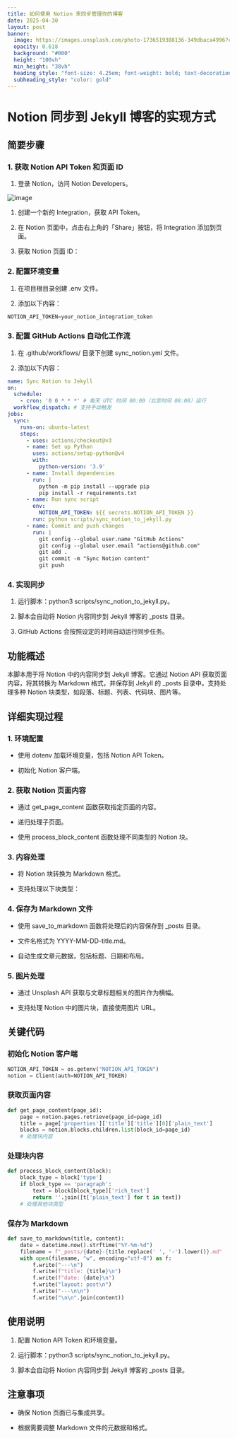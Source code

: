 ```yaml
---
title: 如何使用 Notion 来同步管理你的博客
date: 2025-04-30
layout: post
banner:
  image: https://images.unsplash.com/photo-1736519388136-349dbaca4996?crop=entropy&cs=tinysrgb&fit=max&fm=jpg&ixid=M3w2OTIwMzJ8MHwxfHJhbmRvbXx8fHx8fHx8fDE3NDYwMDg1NDV8&ixlib=rb-4.0.3&q=80&w=1080
  opacity: 0.618
  background: "#000"
  height: "100vh"
  min_height: "38vh"
  heading_style: "font-size: 4.25em; font-weight: bold; text-decoration: underline"
  subheading_style: "color: gold"
---
```


# Notion 同步到 Jekyll 博客的实现方式

## 简要步骤

### 1. 获取 Notion API Token 和页面 ID

1. 登录 Notion，访问 Notion Developers。

![image](https://prod-files-secure.s3.us-west-2.amazonaws.com/a7a0cc5a-89b9-4cda-8686-1fba0ca52f40/d19c1afe-dea5-4312-9333-786b0ba83054/image.png?X-Amz-Algorithm=AWS4-HMAC-SHA256&X-Amz-Content-Sha256=UNSIGNED-PAYLOAD&X-Amz-Credential=ASIAZI2LB4665QU7CSRP%2F20250430%2Fus-west-2%2Fs3%2Faws4_request&X-Amz-Date=20250430T102225Z&X-Amz-Expires=3600&X-Amz-Security-Token=IQoJb3JpZ2luX2VjEAoaCXVzLXdlc3QtMiJHMEUCIQDc9URmswThmrh4uoAhTIRl59vONqI0vtf23%2Fs4NP8GoQIgMvr4hri4SSzSD8lajBAWcUbhhduigX5YvQMU7Xt6O7wqiAQIo%2F%2F%2F%2F%2F%2F%2F%2F%2F%2F%2FARAAGgw2Mzc0MjMxODM4MDUiDBqKyEYNix7miqscaSrcAxkKBDUftPhpHKYKnD6rhiT82n%2Fb3c2OsPvIwB09Fgey%2BYJhpu8e86aW47ffHSNoJ%2ByP9oOWChtutRjr74WPtaKw7lJroEKg6XcYqmyXzvImzktHpEdfu9rGIH1qAYwbi5tlEKqvy47t0xrD37cZHsrNd3mgGXSJ29Te2kJsWMrf98ZyQlijdvqjUqeEClCkWdCAFsaPMfhD%2BMISfokkSIXZTREUy2p2GAFkXektEZoX%2BsgS2PfGuTdckybwmU4vUBgfKQOtWiNG8KdLWwkuqTnozz5KuVJfolkrDlF81wdkUvj0xd%2FKe2MVvWVlckND9TQImLUEG6YYvICvkz%2FQ8RbwEI8aH%2FenlYKdwJX2vkVjIQhQMmzlAFVHhMz8F5Wr3iKXCJJ9RXyoshSeemv0tWOrW7931IrZ7pIQOUW5OTF0YhuRmVIPco0fpS5eK8CJXKHDj5KczfKlrE1ZQWhInD0QCy6saqxZbB28p6ImcD0GEddJ6FU6x28KYKHIMTXWXJQ%2Fm7hplG27VgZbjyE5r7TVzjUUeC5zVS%2B2RPLRgPHmPeJaHpjBorvWzXjGD04EMFMuQqtrrY101oL050gzVn9VfkJL0YwZFa7TJKSXtU5iQkcdeP83fZKn5LZhMLHqx8AGOqUBom43CdqIiCBKWpR%2Fg6OEK3SP4Ab%2Ftkcst43XNe77NonS878K%2FC%2FMRavXtzzhWMvSd%2Fe%2FgaW6XRMZyFXXt8ntivgiNbh9mzSDmR0v152OA96BovzkdKDLxHxTai4YOMI%2Fcp3zNasd12wMt2%2FGDGFLBsnrlTyB4fxiwluwBMa%2ByBd9DYk2qH3a2eGmppX6Znw23Tai0r8ml4VvLCD0qXeoEpt6u%2B3H&X-Amz-Signature=650c3e60f371fa9c2c15c3d12c1ff12c657447fc07fe022341464046b530cfcd&X-Amz-SignedHeaders=host&x-id=GetObject)

1. 创建一个新的 Integration，获取 API Token。

1. 在 Notion 页面中，点击右上角的「Share」按钮，将 Integration 添加到页面。

1. 获取 Notion 页面 ID：


### 2. 配置环境变量

1. 在项目根目录创建 .env 文件。

1. 添加以下内容：

```javascript
NOTION_API_TOKEN=your_notion_integration_token
```

### 3. 配置 GitHub Actions 自动化工作流

1. 在 .github/workflows/ 目录下创建 sync_notion.yml 文件。

1. 添加以下内容：

```yaml
name: Sync Notion to Jekyll
on:
  schedule:
    - cron: '0 0 * * *' # 每天 UTC 时间 00:00（北京时间 08:00）运行
  workflow_dispatch: # 支持手动触发
jobs:
  sync:
    runs-on: ubuntu-latest
    steps:
      - uses: actions/checkout@v3
      - name: Set up Python
        uses: actions/setup-python@v4
        with:
          python-version: '3.9'
      - name: Install dependencies
        run: |
          python -m pip install --upgrade pip
          pip install -r requirements.txt
      - name: Run sync script
        env:
          NOTION_API_TOKEN: ${{ secrets.NOTION_API_TOKEN }}
        run: python scripts/sync_notion_to_jekyll.py
      - name: Commit and push changes
        run: |
          git config --global user.name "GitHub Actions"
          git config --global user.email "actions@github.com"
          git add .
          git commit -m "Sync Notion content"
          git push
```

### 4. 实现同步

1. 运行脚本：python3 scripts/sync_notion_to_jekyll.py。

1. 脚本会自动将 Notion 内容同步到 Jekyll 博客的 _posts 目录。

1. GitHub Actions 会按照设定的时间自动运行同步任务。

## 功能概述

本脚本用于将 Notion 中的内容同步到 Jekyll 博客。它通过 Notion API 获取页面内容，将其转换为 Markdown 格式，并保存到 Jekyll 的 _posts 目录中。支持处理多种 Notion 块类型，如段落、标题、列表、代码块、图片等。

## 详细实现过程

### 1. 环境配置

- 使用 dotenv 加载环境变量，包括 Notion API Token。

- 初始化 Notion 客户端。

### 2. 获取 Notion 页面内容

- 通过 get_page_content 函数获取指定页面的内容。

- 递归处理子页面。

- 使用 process_block_content 函数处理不同类型的 Notion 块。

### 3. 内容处理

- 将 Notion 块转换为 Markdown 格式。

- 支持处理以下块类型：


### 4. 保存为 Markdown 文件

- 使用 save_to_markdown 函数将处理后的内容保存到 _posts 目录。

- 文件名格式为 YYYY-MM-DD-title.md。

- 自动生成文章元数据，包括标题、日期和布局。

### 5. 图片处理

- 通过 Unsplash API 获取与文章标题相关的图片作为横幅。

- 支持处理 Notion 中的图片块，直接使用图片 URL。

## 关键代码

### 初始化 Notion 客户端

```python
NOTION_API_TOKEN = os.getenv("NOTION_API_TOKEN")
notion = Client(auth=NOTION_API_TOKEN)
```

### 获取页面内容

```python
def get_page_content(page_id):
    page = notion.pages.retrieve(page_id=page_id)
    title = page['properties']['title']['title'][0]['plain_text']
    blocks = notion.blocks.children.list(block_id=page_id)
    # 处理块内容
```

### 处理块内容

```python
def process_block_content(block):
    block_type = block['type']
    if block_type == 'paragraph':
        text = block[block_type]['rich_text']
        return ''.join([t['plain_text'] for t in text])
    # 处理其他块类型
```

### 保存为 Markdown

```python
def save_to_markdown(title, content):
    date = datetime.now().strftime("%Y-%m-%d")
    filename = f"_posts/{date}-{title.replace(' ', '-').lower()}.md"
    with open(filename, "w", encoding="utf-8") as f:
        f.write("---\n")
        f.write(f"title: {title}\n")
        f.write(f"date: {date}\n")
        f.write("layout: post\n")
        f.write("---\n\n")
        f.write("\n\n".join(content))
```

## 使用说明

1. 配置 Notion API Token 和环境变量。

1. 运行脚本：python3 scripts/sync_notion_to_jekyll.py。

1. 脚本会自动将 Notion 内容同步到 Jekyll 博客的 _posts 目录。

## 注意事项

- 确保 Notion 页面已与集成共享。

- 根据需要调整 Markdown 文件的元数据和格式。